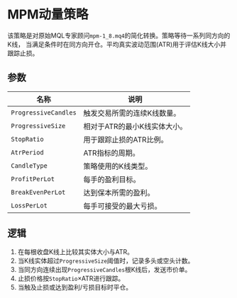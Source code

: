 # MPM动量策略

该策略是对原始MQL专家顾问`mpm-1_8.mq4`的简化转换。策略等待一系列同方向的K线，
当满足条件时在同方向开仓。平均真实波动范围(ATR)用于评估K线大小并跟踪止损。

## 参数

| 名称 | 说明 |
| ---- | ---- |
| `ProgressiveCandles` | 触发交易所需的连续K线数量。 |
| `ProgressiveSize` | 相对于ATR的最小K线实体大小。 |
| `StopRatio` | 用于跟踪止损的ATR比例。 |
| `AtrPeriod` | ATR指标的周期。 |
| `CandleType` | 策略使用的K线类型。 |
| `ProfitPerLot` | 每手的盈利目标。 |
| `BreakEvenPerLot` | 达到保本所需的盈利。 |
| `LossPerLot` | 每手可接受的最大亏损。 |

## 逻辑

1. 在每根收盘K线上比较其实体大小与ATR。
2. 当K线实体超过`ProgressiveSize`阈值时，记录多头或空头计数。
3. 当同方向连续出现`ProgressiveCandles`根K线后，发送市价单。
4. 止损价格按`StopRatio`×ATR进行跟踪。
5. 当触及止损或达到盈利/亏损目标时平仓。
